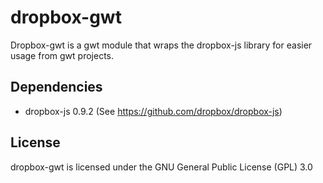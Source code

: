# dropbox-gwt
Dropbox-gwt is a gwt module that wraps the dropbox-js library for easier usage from gwt projects.

## Dependencies
* dropbox-js 0.9.2 (See https://github.com/dropbox/dropbox-js)

## License
dropbox-gwt is licensed under the GNU General Public License (GPL) 3.0